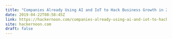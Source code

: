 ```yaml
---
title: "Companies Already Using AI and IoT to Hack Business Growth in 2019"
date: 2019-04-22T08:58:45Z
link: https://hackernoon.com/companies-already-using-ai-and-iot-to-hack-business-growth-in-2019-2bdc2f004a29?source=rss----3a8144eabfe3---4
site: hackernoon.com
draft: false
---
```

